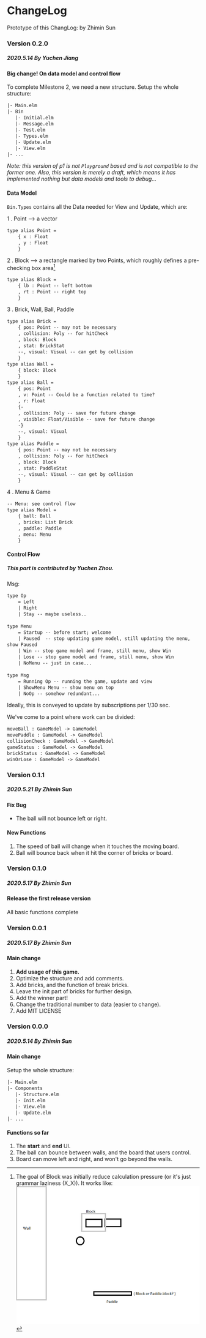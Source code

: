 # ChangeLog

Prototype of this ChangLog: by Zhimin Sun 

### Version 0.2.0

##### 2020.5.14 By Yuchen Jiang

#### Big change! On data model and control flow

To complete Milestone 2, we need a new structure.
Setup the whole structure:
```
|- Main.elm
|- Bin
   |- Initial.elm
   |- Message.elm
   |- Test.elm
   |- Types.elm
   |- Update.elm
   |- View.elm
|- ...
```
*Note: this version of p1 is not `Playground` based and is not compatible to the former one. Also, this version is merely a draft, which means it has implemented nothing but data models and tools to debug...*

#### Data Model

`Bin.Types` contains all the Data needed for View and Update, which are:

1 . Point --> a vector

```
type alias Point =
    { x : Float
    , y : Float
    }
```

2 . Block --> a rectangle marked by two Points, which roughly defines a pre-checking box area[^Why_Block]

```
type alias Block =
    { lb : Point -- left bottom
    , rt : Point -- right top
    }
```
[^Why_Block]: The goal of Block was initially reduce calculation pressure (or it's just grammar laziness (X_X)). It works like: ![Block.png](./public/Block.png)

3 . Brick, Wall, Ball, Paddle


```
type alias Brick =
    { pos: Point -- may not be necessary
    , collision: Poly -- for hitCheck
    , block: Block
    , stat: BrickStat
    --, visual: Visual -- can get by collision
    }
type alias Wall =
    { block: Block
    }
type alias Ball =
    { pos: Point
    , v: Point -- Could be a function related to time?
    , r: Float
    {-
    , collision: Poly -- save for future change
    , visible: Float/Visible -- save for future change
    -}
    --, visual: Visual
    }
type alias Paddle =
    { pos: Point -- may not be necessary
    , collision: Poly -- for hitCheck
    , block: Block
    , stat: PaddleStat
    --, visual: Visual -- can get by collision
    }
```
4 . Menu & Game
```
-- Menu: see control flow
type alias Model =
    { ball: Ball
    , bricks: List Brick
    , paddle: Paddle
    , menu: Menu
    }
```

#### Control Flow
##### This part is contributed by Yuchen Zhou.
Msg: 
```
type Op
    = Left
    | Right
    | Stay -- maybe useless..

type Menu
    = Startup -- before start; welcome
    | Paused  -- stop updating game model, still updating the menu, show Paused
    | Win -- stop game model and frame, still menu, show Win
    | Lose -- stop game model and frame, still menu, show Win
    | NoMenu -- just in case...

type Msg
    = Running Op -- running the game, update and view
    | ShowMenu Menu -- show menu on top
    | NoOp -- somehow redundant...
```
Ideally, this is conveyed to update by subscriptions per 1/30 sec.

We've come to a point where work can be divided:
```
moveBall : GameModel -> GameModel
movePaddle : GameModel -> GameModel
collisionCheck : GameModel -> GameModel
gameStatus : GameModel -> GameModel
brickStatus : GameModel -> GameModel
winOrLose : GameModel -> GameModel
```




### Version 0.1.1

##### 2020.5.21 By Zhimin Sun

#### Fix Bug

- The ball will not bounce left or right.

#### New Functions

1. The speed of ball will change when it touches the moving board.
2. Ball will bounce back when it hit the corner of bricks or board.

### Version 0.1.0

##### 2020.5.17 By Zhimin Sun

#### Release the first release version

All basic functions complete

### Version 0.0.1

##### 2020.5.17 By Zhimin Sun

#### Main change

1. **Add usage of this game.**
1. Optimize the structure and add comments.
1. Add bricks, and the function of break bricks.
1. Leave the init part of bricks for further design.
1. Add the winner part!
1. Change the traditional number to data (easier to change). 
1. Add MIT LICENSE

### Version 0.0.0

##### 2020.5.14 By Zhimin Sun

#### Main change

Setup the whole structure:

```
|- Main.elm
|- Components
   |- Structure.elm
   |- Init.elm
   |- View.elm
   |- Update.elm
|- ...
```

#### Functions so far

1. The **start** and **end** UI.
1. The ball can bounce between walls, and the board that users control.
1. Board can move left and right, and won't go beyond the walls. 
